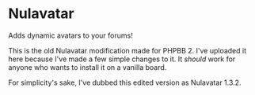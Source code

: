 # Nulavatar
Adds dynamic avatars to your forums!

This is the old Nulavatar modification made for PHPBB 2. I've uploaded it here because I've made a few simple changes to it. It *should* work for anyone who wants to install it on a vanilla board.

For simplicity's sake, I've dubbed this edited version as Nulavatar 1.3.2.
